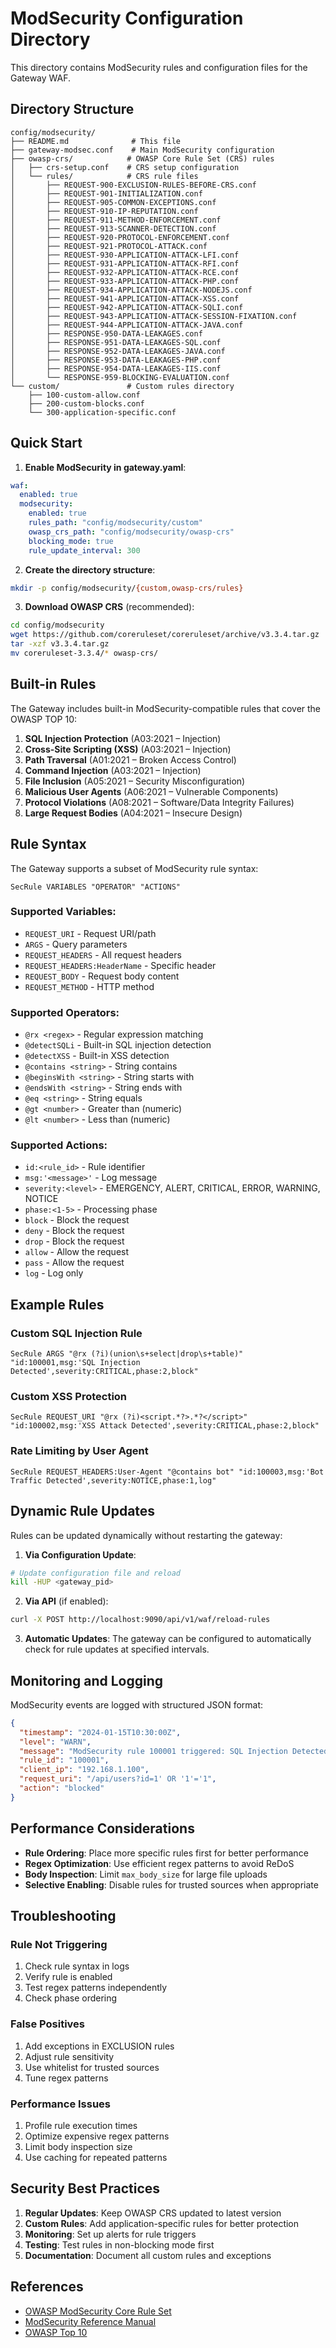 # ModSecurity Configuration Directory

This directory contains ModSecurity rules and configuration files for the Gateway WAF.

## Directory Structure

```
config/modsecurity/
├── README.md              # This file
├── gateway-modsec.conf    # Main ModSecurity configuration
├── owasp-crs/            # OWASP Core Rule Set (CRS) rules
│   ├── crs-setup.conf    # CRS setup configuration
│   └── rules/            # CRS rule files
│       ├── REQUEST-900-EXCLUSION-RULES-BEFORE-CRS.conf
│       ├── REQUEST-901-INITIALIZATION.conf
│       ├── REQUEST-905-COMMON-EXCEPTIONS.conf
│       ├── REQUEST-910-IP-REPUTATION.conf
│       ├── REQUEST-911-METHOD-ENFORCEMENT.conf
│       ├── REQUEST-913-SCANNER-DETECTION.conf
│       ├── REQUEST-920-PROTOCOL-ENFORCEMENT.conf
│       ├── REQUEST-921-PROTOCOL-ATTACK.conf
│       ├── REQUEST-930-APPLICATION-ATTACK-LFI.conf
│       ├── REQUEST-931-APPLICATION-ATTACK-RFI.conf
│       ├── REQUEST-932-APPLICATION-ATTACK-RCE.conf
│       ├── REQUEST-933-APPLICATION-ATTACK-PHP.conf
│       ├── REQUEST-934-APPLICATION-ATTACK-NODEJS.conf
│       ├── REQUEST-941-APPLICATION-ATTACK-XSS.conf
│       ├── REQUEST-942-APPLICATION-ATTACK-SQLI.conf
│       ├── REQUEST-943-APPLICATION-ATTACK-SESSION-FIXATION.conf
│       ├── REQUEST-944-APPLICATION-ATTACK-JAVA.conf
│       ├── RESPONSE-950-DATA-LEAKAGES.conf
│       ├── RESPONSE-951-DATA-LEAKAGES-SQL.conf
│       ├── RESPONSE-952-DATA-LEAKAGES-JAVA.conf
│       ├── RESPONSE-953-DATA-LEAKAGES-PHP.conf
│       ├── RESPONSE-954-DATA-LEAKAGES-IIS.conf
│       └── RESPONSE-959-BLOCKING-EVALUATION.conf
└── custom/               # Custom rules directory
    ├── 100-custom-allow.conf
    ├── 200-custom-blocks.conf
    └── 300-application-specific.conf
```

## Quick Start

1. **Enable ModSecurity in gateway.yaml**:
```yaml
waf:
  enabled: true
  modsecurity:
    enabled: true
    rules_path: "config/modsecurity/custom"
    owasp_crs_path: "config/modsecurity/owasp-crs"
    blocking_mode: true
    rule_update_interval: 300
```

2. **Create the directory structure**:
```bash
mkdir -p config/modsecurity/{custom,owasp-crs/rules}
```

3. **Download OWASP CRS** (recommended):
```bash
cd config/modsecurity
wget https://github.com/coreruleset/coreruleset/archive/v3.3.4.tar.gz
tar -xzf v3.3.4.tar.gz
mv coreruleset-3.3.4/* owasp-crs/
```

## Built-in Rules

The Gateway includes built-in ModSecurity-compatible rules that cover the OWASP TOP 10:

1. **SQL Injection Protection** (A03:2021 – Injection)
2. **Cross-Site Scripting (XSS)** (A03:2021 – Injection) 
3. **Path Traversal** (A01:2021 – Broken Access Control)
4. **Command Injection** (A03:2021 – Injection)
5. **File Inclusion** (A05:2021 – Security Misconfiguration)
6. **Malicious User Agents** (A06:2021 – Vulnerable Components)
7. **Protocol Violations** (A08:2021 – Software/Data Integrity Failures)
8. **Large Request Bodies** (A04:2021 – Insecure Design)

## Rule Syntax

The Gateway supports a subset of ModSecurity rule syntax:

```
SecRule VARIABLES "OPERATOR" "ACTIONS"
```

### Supported Variables:
- `REQUEST_URI` - Request URI/path
- `ARGS` - Query parameters  
- `REQUEST_HEADERS` - All request headers
- `REQUEST_HEADERS:HeaderName` - Specific header
- `REQUEST_BODY` - Request body content
- `REQUEST_METHOD` - HTTP method

### Supported Operators:
- `@rx <regex>` - Regular expression matching
- `@detectSQLi` - Built-in SQL injection detection
- `@detectXSS` - Built-in XSS detection
- `@contains <string>` - String contains
- `@beginsWith <string>` - String starts with
- `@endsWith <string>` - String ends with
- `@eq <string>` - String equals
- `@gt <number>` - Greater than (numeric)
- `@lt <number>` - Less than (numeric)

### Supported Actions:
- `id:<rule_id>` - Rule identifier
- `msg:'<message>'` - Log message
- `severity:<level>` - EMERGENCY, ALERT, CRITICAL, ERROR, WARNING, NOTICE
- `phase:<1-5>` - Processing phase
- `block` - Block the request
- `deny` - Block the request
- `drop` - Block the request
- `allow` - Allow the request
- `pass` - Allow the request
- `log` - Log only

## Example Rules

### Custom SQL Injection Rule
```
SecRule ARGS "@rx (?i)(union\s+select|drop\s+table)" "id:100001,msg:'SQL Injection Detected',severity:CRITICAL,phase:2,block"
```

### Custom XSS Protection
```
SecRule REQUEST_URI "@rx (?i)<script.*?>.*?</script>" "id:100002,msg:'XSS Attack Detected',severity:CRITICAL,phase:2,block"
```

### Rate Limiting by User Agent
```
SecRule REQUEST_HEADERS:User-Agent "@contains bot" "id:100003,msg:'Bot Traffic Detected',severity:NOTICE,phase:1,log"
```

## Dynamic Rule Updates

Rules can be updated dynamically without restarting the gateway:

1. **Via Configuration Update**:
```bash
# Update configuration file and reload
kill -HUP <gateway_pid>
```

2. **Via API** (if enabled):
```bash
curl -X POST http://localhost:9090/api/v1/waf/reload-rules
```

3. **Automatic Updates**:
The gateway can be configured to automatically check for rule updates at specified intervals.

## Monitoring and Logging

ModSecurity events are logged with structured JSON format:

```json
{
  "timestamp": "2024-01-15T10:30:00Z",
  "level": "WARN",
  "message": "ModSecurity rule 100001 triggered: SQL Injection Detected",
  "rule_id": "100001",
  "client_ip": "192.168.1.100",
  "request_uri": "/api/users?id=1' OR '1'='1",
  "action": "blocked"
}
```

## Performance Considerations

- **Rule Ordering**: Place more specific rules first for better performance
- **Regex Optimization**: Use efficient regex patterns to avoid ReDoS
- **Body Inspection**: Limit `max_body_size` for large file uploads
- **Selective Enabling**: Disable rules for trusted sources when appropriate

## Troubleshooting

### Rule Not Triggering
1. Check rule syntax in logs
2. Verify rule is enabled  
3. Test regex patterns independently
4. Check phase ordering

### False Positives
1. Add exceptions in EXCLUSION rules
2. Adjust rule sensitivity
3. Use whitelist for trusted sources
4. Tune regex patterns

### Performance Issues
1. Profile rule execution times
2. Optimize expensive regex patterns
3. Limit body inspection size
4. Use caching for repeated patterns

## Security Best Practices

1. **Regular Updates**: Keep OWASP CRS updated to latest version
2. **Custom Rules**: Add application-specific rules for better protection
3. **Monitoring**: Set up alerts for rule triggers
4. **Testing**: Test rules in non-blocking mode first
5. **Documentation**: Document all custom rules and exceptions

## References

- [OWASP ModSecurity Core Rule Set](https://owasp.org/www-project-modsecurity-core-rule-set/)
- [ModSecurity Reference Manual](https://github.com/SpiderLabs/ModSecurity/wiki/Reference-Manual)
- [OWASP Top 10](https://owasp.org/www-project-top-ten/)